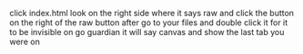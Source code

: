 click index.html look on the right side where it says raw and click the button on the right of the raw button after go to your files and double click it for it to be invisible on go guardian it will say canvas and show the last tab you were on
